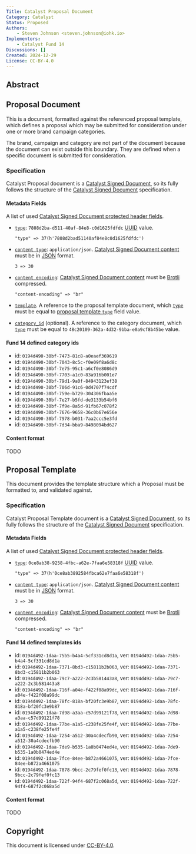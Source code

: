 ```yaml
---
Title: Catalyst Proposal Document
Category: Catalyst
Status: Proposed
Authors:
    - Steven Johnson <steven.johnson@iohk.io>
Implementors:
    - Catalyst Fund 14
Discussions: []
Created: 2024-12-29
License: CC-BY-4.0
---
```


## Abstract

## Proposal Document

This is a document, formatted against the referenced proposal template, which defines a proposal which may be submitted
for consideration under one or more brand campaign categories.

The brand, campaign and category are not part of the document because the document can exist outside this boundary.
They are defined when a specific document is submitted for consideration.

### Specification

Catalyst Proposal document is a [Catalyst Signed Document],
so its fully follows the structure of the [Catalyst Signed Document] specification.

#### Metadata Fields

A list of used [Catalyst Signed Document protected header fields](./../signed_doc/spec.md#signed-object-fields).

* [`type`](./../signed_doc/spec.md#type): `7808d2ba-d511-40af-84e8-c0d1625fdfdc` [UUID] value.

  ```CDDL
  "type" => 37(h'7808d2bad51140af84e8c0d1625fdfdc')
  ```

* [`content type`](./../signed_doc/spec.md#content-type): `application/json`.
  [Catalyst Signed Document content] must be in [JSON] format.

  ```CDDL
  3 => 30
  ```

* [`content encoding`](./../signed_doc/spec.md#content-encoding-optional):
  [Catalyst Signed Document content] must be [Brotli] compressed.

  ```CDDL
  "content-encoding" => "br"
  ```

* [`template`](./../signed_doc/meta.md#ref-document-reference).
  A reference to the proposal template document,
  which [`type`](./../signed_doc/spec.md#type) must be equal to
  [proposal template `type`](#proposal-template) field value.

* [`category_id`](./../signed_doc/meta.md#category_id) (optional).
  A reference to the category document,
  which [`type`](./../signed_doc/spec.md#type) must be equal to
  `48c20109-362a-4d32-9bba-e0a9cf8b45be` value.

#### Fund 14 defined category ids

* id: `0194d490-30bf-7473-81c8-a0eaef369619`
* id: `0194d490-30bf-7043-8c5c-f0e09f8a6d8c`
* id: `0194d490-30bf-7e75-95c1-a6cf0e8086d9`
* id: `0194d490-30bf-7703-a1c0-83a916b001e7`
* id: `0194d490-30bf-79d1-9a0f-84943123ef38`
* id: `0194d490-30bf-706d-91c6-0d4707f74cdf`
* id: `0194d490-30bf-759e-b729-304306fbaa5e`
* id: `0194d490-30bf-7e27-b5fd-de3133b54bf6`
* id: `0194d490-30bf-7f9e-8a5d-91fb67c078f2`
* id: `0194d490-30bf-7676-9658-36c0b67e656e`
* id: `0194d490-30bf-7978-b031-7aa2ccc5e3fd`
* id: `0194d490-30bf-7d34-bba9-8498094bd627`

#### Content format

TODO

## Proposal Template

This document provides the template structure which a Proposal must be formatted to, and validated against.

### Specification

Catalyst Proposal Template document is a [Catalyst Signed Document],
so its fully follows the structure of the [Catalyst Signed Document] specification.

#### Metadata Fields

A list of used [Catalyst Signed Document protected header fields](./../signed_doc/spec.md#signed-object-fields).

* [`type`](./../signed_doc/spec.md#type): `0ce8ab38-9258-4fbc-a62e-7faa6e58318f` [UUID] value.

  ```CDDL
  "type" => 37(h'0ce8ab3892584fbca62e7faa6e58318f')
  ```

* [`content type`](./../signed_doc/spec.md#content-type): `application/json`.
  [Catalyst Signed Document content] must be in [JSON] format.

  ```CDDL
  3 => 30
  ```

* [`content encoding`](./../signed_doc/spec.md#content-encoding-optional):
  [Catalyst Signed Document content] must be [Brotli] compressed.

  ```CDDL
  "content-encoding" => "br"
  ```

#### Fund 14 defined templates ids

* id: `0194d492-1daa-75b5-b4a4-5cf331cd8d1a`, ver: `0194d492-1daa-75b5-b4a4-5cf331cd8d1a`
* id: `0194d492-1daa-7371-8bd3-c15811b2b063`, ver: `0194d492-1daa-7371-8bd3-c15811b2b063`
* id: `0194d492-1daa-79c7-a222-2c3b581443a8`, ver: `0194d492-1daa-79c7-a222-2c3b581443a8`
* id: `0194d492-1daa-716f-a04e-f422f08a99dc`, ver: `0194d492-1daa-716f-a04e-f422f08a99dc`
* id: `0194d492-1daa-78fc-818a-bf20fc3e9b87`, ver: `0194d492-1daa-78fc-818a-bf20fc3e9b87`
* id: `0194d492-1daa-7d98-a3aa-c57d99121f78`, ver: `0194d492-1daa-7d98-a3aa-c57d99121f78`
* id: `0194d492-1daa-77be-a1a5-c238fe25fe4f`, ver: `0194d492-1daa-77be-a1a5-c238fe25fe4f`
* id: `0194d492-1daa-7254-a512-30a4cdecfb90`, ver: `0194d492-1daa-7254-a512-30a4cdecfb90`
* id: `0194d492-1daa-7de9-b535-1a0b0474ed4e`, ver: `0194d492-1daa-7de9-b535-1a0b0474ed4e`
* id: `0194d492-1daa-7fce-84ee-b872a4661075`, ver: `0194d492-1daa-7fce-84ee-b872a4661075`
* id: `0194d492-1daa-7878-9bcc-2c79fef0fc13`, ver: `0194d492-1daa-7878-9bcc-2c79fef0fc13`
* id: `0194d492-1daa-722f-94f4-687f2c068a5d`, ver: `0194d492-1daa-722f-94f4-687f2c068a5d`

#### Content format

TODO

## Copyright

This document is licensed under [CC-BY-4.0](https://creativecommons.org/licenses/by/4.0/legalcode).

[Catalyst Signed Document]: ./../signed_doc/spec.md
[Catalyst Signed Document content]: ./../signed_doc/spec.md#signed-object-content
[Brotli]: https://datatracker.ietf.org/doc/html/rfc7932
[JSON]: https://datatracker.ietf.org/doc/html/rfc7159
[UUID]: https://www.rfc-editor.org/rfc/rfc9562.html
